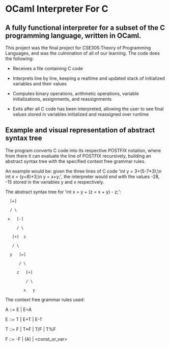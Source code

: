 # OCaml Interpreter For C 

## A fully functional interpreter for a subset of the C programming language, written in OCaml.

This project was the final project for CSE305:Theory of Programming Languages, and was the culmination of all of our learning. The code does the following:

* Receives a file containing C code

* Interprets line by line, keeping a realtime and updated stack of initialized variables and their values

* Computes binary operations, arithmetic operations, variable initializations, assignments, and reassignments

* Exits after all C code has been interpreted, allowing the user to see final values stored in variables initialized and reassigned over runtime

## Example and visual representation of abstract syntax tree 

The program converts C code into its respective POSTFIX notation, where from there it can evaluate the line of POSTFIX recursively, building an abstract syntax tree with the specified context free grammar rules.

An example would be: given the three lines of C code 'int y = 3+(5-7*3);\n int x = (y+8)*3;\n y = x+y;', the interpreter would end with the values -28, -15 stored in the variables y and x respectively.

The abstract syntax tree for 'int x = y + (z = x + y) - z;':

      [=]
      
      / \
      
     x   [-]
     
         / \
         
       [+]  z
       
       / \
       
      y   [=]
      
          / \
          
         z   [+]
         
             / \
             
            x   y

The context free grammar rules used:

A ::= E | E=A

E ::= T | E+T | E-T

T ::= F | T*F | T/F | T%F

F ::= -F | (A) | <const_or_var>
